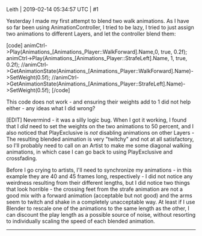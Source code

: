 Leith | 2019-02-14 05:34:57 UTC | #1

Yesterday I made my first attempt to blend two walk animations.
As I have so far been using AnimationController, I tried to be lazy, I tried to just assign two animations to different Layers, and let the controller blend them:

[code]
          animCtrl->Play(Animations_[Animations_Player::WalkForward].Name,0, true, 0.2f);
          animCtrl->Play(Animations_[Animations_Player::StrafeLeft].Name, 1, true, 0.2f);
                       //animCtrl->GetAnimationState(Animations_[Animations_Player::WalkForward].Name)->SetWeight(0.5f);
                    //animCtrl->GetAnimationState(Animations_[Animations_Player::StrafeLeft].Name)->SetWeight(0.5f);
[/code]

This code does not work - and ensuring their weights add to 1 did not help either - any ideas what I did wrong?

[EDIT]
Nevermind - it was a silly logic bug. When I got it working, I found that I *did* need to set the weights on the two animations to 50 percent, and I also noticed that PlayExclusive is *not* disabling animations on other Layers - The resulting blended animation is very "twitchy" and not at all satisfactory, so I'll probably need to call on an Artist to make me some diagonal walking animations, in which case I can go back to using PlayExclusive and crossfading.

Before I go crying to artists, I'll need to synchronize my animations - in this example they are 40 and 45 frames long, respectively - I did not notice any weirdness resulting from their different lengths, but I did notice two things that look horrible - the crossing feet from the strafe animation are not a good mix with a forward animation (acceptable but not good) and the arms seem to twitch and shake in a completely unacceptable way. At least if I use Blender to rescale one of the animations to the same length as the other, I can discount the play length as a possible source of noise, without resorting to individually scaling the speed of each blended animation.

-------------------------

